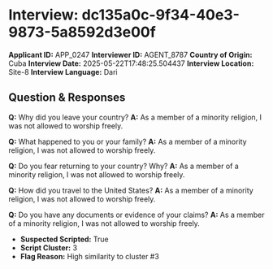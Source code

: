 # Interview: dc135a0c-9f34-40e3-9873-5a8592d3e00f
**Applicant ID:** APP_0247
**Interviewer ID:** AGENT_8787
**Country of Origin:** Cuba
**Interview Date:** 2025-05-22T17:48:25.504437
**Interview Location:** Site-8
**Interview Language:** Dari

## Question & Responses

**Q:** Why did you leave your country?
**A:** As a member of a minority religion, I was not allowed to worship freely.

**Q:** What happened to you or your family?
**A:** As a member of a minority religion, I was not allowed to worship freely.

**Q:** Do you fear returning to your country? Why?
**A:** As a member of a minority religion, I was not allowed to worship freely.

**Q:** How did you travel to the United States?
**A:** As a member of a minority religion, I was not allowed to worship freely.

**Q:** Do you have any documents or evidence of your claims?
**A:** As a member of a minority religion, I was not allowed to worship freely.

- **Suspected Scripted:** True
- **Script Cluster:** 3
- **Flag Reason:** High similarity to cluster #3